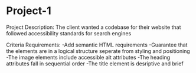 # Project-1

Project Description:
    The client wanted a codebase for their website that followed accessibility standards for search engines

Criteria Requirements:
    -Add semantic HTML requirements
    -Guarantee that the elements are in a logical structure seperate from styling and positioning
    -The image elements include accessible alt attributes
    -The heading attributes fall in sequential order
    -The title element is desriptive and brief
